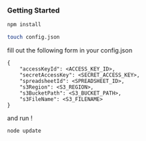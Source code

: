 ### Getting Started
```bash
npm install
```
```bash
touch config.json
```
fill out the following form in your config.json

```
{ 
    "accessKeyId": <ACCESS_KEY_ID>, 
    "secretAccessKey": <SECRET_ACCESS_KEY>,
    "spreadsheetId": <SPREADSHEET_ID>,
    "s3Region": <S3_REGION>,
    "s3BucketPath": <S3_BUCKET_PATH>,
    "s3FileName": <S3_FILENAME>
}
```
and run !
```
node update
```
